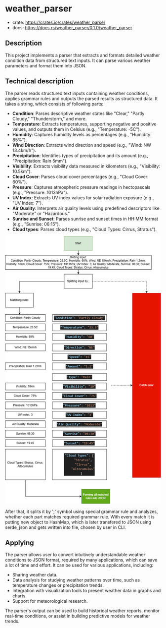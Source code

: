 # weather_parser

- crate: https://crates.io/crates/weather_parser
- docs: https://docs.rs/weather_parser/0.1.0/weather_parser

## Description
This project implements a parser that extracts and formats detailed weather condition data from structured text inputs. It can parse various weather parameters and format them into JSON.

## Technical description
The parser reads structured text inputs containing weather conditions, applies grammar rules and outputs the parsed results as structured data. It takes a string, which consists of following parts:

- **Condition**: Parses descriptive weather states like "Clear," "Partly Cloudy," "Thunderstorm," and more.
- **Temperature**: Extracts temperatures, supporting negative and positive values, and outputs them in Celsius (e.g., "Temperature: -5C").
- **Humidity**: Captures humidity levels as percentages (e.g., "Humidity: 85%").
- **Wind Direction**: Extracts wind direction and speed (e.g., "Wind: NW 13.4km/h").
- **Precipitation**: Identifies types of precipitation and its amount (e.g., "Precipitation: Rain 5mm").
- **Visibility**: Extracts visibility data measured in kilometers (e.g., "Visibility: 10.5km").
- **Cloud Cover**: Parses cloud cover percentages (e.g., "Cloud Cover: 60%").
- **Pressure**: Captures atmospheric pressure readings in hectopascals (e.g., "Pressure: 1013hPa").
- **UV Index**: Extracts UV index values for solar radiation exposure (e.g., "UV Index: 7").
- **Air Quality**: Interprets air quality levels using predefined descriptors like "Moderate" or "Hazardous."
- **Sunrise and Sunset**: Parses sunrise and sunset times in HH:MM format (e.g., "Sunrise: 06:15").
- **Cloud types**: Parses cloud types (e.g., "Cloud Types: Cirrus, Stratus").

![Weather Parsing Diagram](diagram.png)

After that, it splits it by ';' symbol using special grammar rule and analyzes, whether each part matches required grammar rule. With every match it is putting new object to HashMap, which is later transfered to JSON using serde_json and gets written into file, chosen by user in CLI.

## Applying
The parser allows user to convert intuitively understandable weather conditions to JSON format, required by many applications, which can save a lot of time and effort. It can be used for various applications, including:

- Sharing weather data.
- Data analysis for studying weather patterns over time, such as temperature changes or precipitation trends.
- Integration with visualization tools to present weather data in graphs and charts.
- Support for meteorological research.

The parser's output can be used to build historical weather reports, monitor real-time conditions, or assist in building predictive models for weather trends.